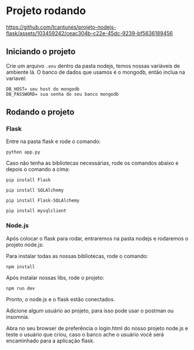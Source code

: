 # Projeto rodando

https://github.com/tcantunes/projeto-nodejs-flask/assets/103459242/ceac304b-c22e-45dc-9239-bf5636189456

## Iniciando o projeto

Crie um arquivo `.env` dentro da pasta nodejs, temos nossas variáveis de ambiente lá. O banco de dados que usamos é o mongodb, entâo inclua na variavel:

```
DB_HOST= seu host do mongodb
DB_PASSWORD= sua senha do seu banco mongodb
```

## Rodando o projeto

### Flask

Entre na pasta flask e rode o comando:

```
python app.py
```

Caso não tenha as bibliotecas necessárias, rode os comandos abaixo e depois o comando a cima:

```
pip install Flask
```

```
pip install SQLAlchemy
```

```
pip install Flask-SQLAlchemy
```

```
pip install mysqlclient
```

### Node.js

Após colocar o flask para rodar, entraremos na pasta nodejs e rodaremos o projeto node.js:

Para instalar todas as nossas bibliotecas, rode o comando:

```
npm install
```

Após instalar nossas libs, rode o projeto:

```
npm run dev
```

Pronto, o node.js e o flask estão conectados. 

Adicione algum usuário ao projeto, para isso pode usar o postman ou insomnia.

Abra no seu browser de preferência o login.html do nosso projeto node.js e teste o usuário que criou, caso o banco ache o usuário você será encaminhado para a aplicação flask.




